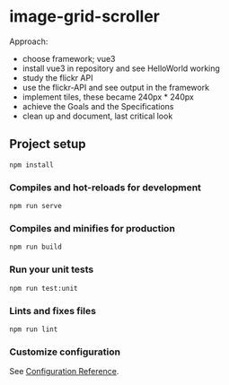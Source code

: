 # image-grid-scroller

Approach:
- choose framework; vue3
- install vue3 in repository and see HelloWorld working
- study the flickr API
- use the flickr-API and see output in the framework
- implement tiles, these became 240px * 240px
- achieve the Goals and the Specifications
- clean up and document, last critical look

## Project setup
```
npm install
```

### Compiles and hot-reloads for development
```
npm run serve
```

### Compiles and minifies for production
```
npm run build
```

### Run your unit tests
```
npm run test:unit
```

### Lints and fixes files
```
npm run lint
```

### Customize configuration
See [Configuration Reference](https://cli.vuejs.org/config/).

